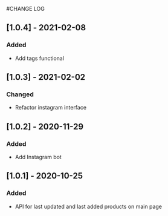 #CHANGE LOG

## [1.0.4] - 2021-02-08
### Added
- Add tags functional

## [1.0.3] - 2021-02-02
### Changed
- Refactor instagram interface

## [1.0.2] - 2020-11-29
### Added
 - Add Instagram bot

## [1.0.1] - 2020-10-25
### Added
- API for last updated and last added products on main page
